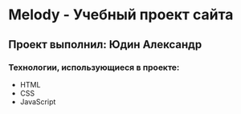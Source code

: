 # Melody - Учебный проект сайта
## Проект выполнил: Юдин Александр

### Технологии, использующиеся в проекте:
- HTML
- CSS
- JavaScript
